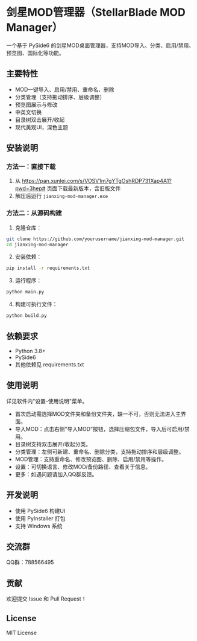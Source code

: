 # 剑星MOD管理器（StellarBlade MOD Manager）

一个基于 PySide6 的剑星MOD桌面管理器，支持MOD导入、分类、启用/禁用、预览图、国际化等功能。

## 主要特性
- MOD一键导入、启用/禁用、重命名、删除
- 分类管理（支持拖动排序、层级调整）
- 预览图展示与修改
- 中英文切换
- 目录树双击展开/收起
- 现代美观UI，深色主题

## 安装说明

### 方法一：直接下载
1. 从 https://pan.xunlei.com/s/VOSV1m7gYTgOshRDP731Xap4A1?pwd=3hep# 页面下载最新版本，含旧版文件
2. 解压后运行 `jianxing-mod-manager.exe`

### 方法二：从源码构建
1. 克隆仓库：
```bash
git clone https://github.com/yourusername/jianxing-mod-manager.git
cd jianxing-mod-manager
```

2. 安装依赖：
```bash
pip install -r requirements.txt
```

3. 运行程序：
```bash
python main.py
```

4. 构建可执行文件：
```bash
python build.py
```

## 依赖要求
- Python 3.8+
- PySide6
- 其他依赖见 requirements.txt

## 使用说明
详见软件内"设置-使用说明"菜单。

- 首次启动需选择MOD文件夹和备份文件夹，缺一不可，否则无法进入主界面。
- 导入MOD：点击右侧"导入MOD"按钮，选择压缩包文件，导入后可启用/禁用。
- 目录树支持双击展开/收起分类。
- 分类管理：左侧可新建、重命名、删除分类，支持拖动排序和层级调整。
- MOD管理：支持重命名、修改预览图、删除、启用/禁用等操作。
- 设置：可切换语言、修改MOD/备份路径、查看关于信息。
- 更多：如遇问题请加入QQ群反馈。

## 开发说明
- 使用 PySide6 构建UI
- 使用 PyInstaller 打包
- 支持 Windows 系统

## 交流群
QQ群：788566495

## 贡献
欢迎提交 Issue 和 Pull Request！

## License
MIT License 
